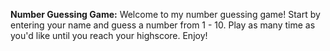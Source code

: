 **Number Guessing Game:** 
Welcome to my number guessing game! Start by entering your name and guess a number from 1 - 10. Play as many time as you'd like until you reach your highscore. Enjoy!

